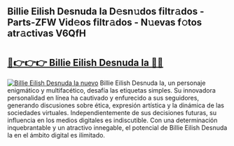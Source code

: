 ## Billie Eilish Desnuda Ia D𝚎sn𝚞dos filtr𝚊dos - Parts-ZFW Vid𝚎os filtr𝚊dos - N𝚞evas f𝚘tos atr𝚊ctivas V6QfH

# <h2><a href="http://mbcpdf.tromn.icu/?c=Billie+Eilish+Desnuda+Ia">🔗👉👉👉 Billie Eilish Desnuda Ia 🔗🔗</a></h2>

[![Billie Eilish Desnuda Ia nuevo](https://i.imgur.com/pEAQMta.gif)](http://mbcpdf.tromn.icu/?c=Billie+Eilish+Desnuda+Ia)
Billie Eilish Desnuda Ia, un personaje enigmático y multifacético, desafía las etiquetas simples. Su innovadora personalidad en línea ha cautivado y enfurecido a sus seguidores, generando discusiones sobre ética, expresión artística y la dinámica de las sociedades virtuales. Independientemente de sus decisiones futuras, su influencia en los medios digitales es indiscutible. Con una determinación inquebrantable y un atractivo innegable, el potencial de Billie Eilish Desnuda Ia en el ámbito digital es ilimitado.
